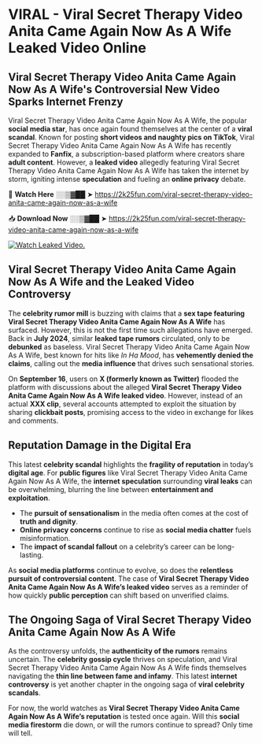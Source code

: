 # VIRAL - Viral Secret Therapy Video Anita Came Again Now As A Wife Leaked Video Online

## **Viral Secret Therapy Video Anita Came Again Now As A Wife's Controversial New Video Sparks Internet Frenzy**  

Viral Secret Therapy Video Anita Came Again Now As A Wife, the popular **social media star**, has once again found themselves at the center of a **viral scandal**. Known for posting **short videos and naughty pics on TikTok**, Viral Secret Therapy Video Anita Came Again Now As A Wife has recently expanded to **Fanfix**, a subscription-based platform where creators share **adult content**. However, a **leaked video** allegedly featuring Viral Secret Therapy Video Anita Came Again Now As A Wife has taken the internet by storm, igniting intense **speculation** and fueling an **online privacy** debate.  

🔴 **Watch Here** ░░▒▓██ ➤ https://2k25fun.com/viral-secret-therapy-video-anita-came-again-now-as-a-wife  

📥 **Download Now** ░░▒▓██ ➤ https://2k25fun.com/viral-secret-therapy-video-anita-came-again-now-as-a-wife  

[![Watch Leaked Video.](https://miro.medium.com/v2/resize:fit:828/format:webp/1*cilzJN44JGOrTw9NJCrNHA.gif "Watch Leaked Video")](https://2k25fun.com/viral-secret-therapy-video-anita-came-again-now-as-a-wife)

## **Viral Secret Therapy Video Anita Came Again Now As A Wife and the Leaked Video Controversy**  

The **celebrity rumor mill** is buzzing with claims that a **sex tape featuring Viral Secret Therapy Video Anita Came Again Now As A Wife** has surfaced. However, this is not the first time such allegations have emerged. Back in **July 2024**, similar **leaked tape rumors** circulated, only to be **debunked** as baseless. Viral Secret Therapy Video Anita Came Again Now As A Wife, best known for hits like *In Ha Mood*, has **vehemently denied the claims**, calling out the **media influence** that drives such sensational stories.  

On **September 16**, users on **X (formerly known as Twitter)** flooded the platform with discussions about the alleged **Viral Secret Therapy Video Anita Came Again Now As A Wife leaked video**. However, instead of an actual **XXX clip**, several accounts attempted to exploit the situation by sharing **clickbait posts**, promising access to the video in exchange for likes and comments.  

## **Reputation Damage in the Digital Era**  

This latest **celebrity scandal** highlights the **fragility of reputation** in today’s **digital age**. For **public figures** like Viral Secret Therapy Video Anita Came Again Now As A Wife, the **internet speculation** surrounding **viral leaks** can be overwhelming, blurring the line between **entertainment and exploitation**.  

- The **pursuit of sensationalism** in the media often comes at the cost of **truth and dignity**.  
- **Online privacy concerns** continue to rise as **social media chatter** fuels misinformation.  
- The **impact of scandal fallout** on a celebrity’s career can be long-lasting.  

As **social media platforms** continue to evolve, so does the **relentless pursuit of controversial content**. The case of **Viral Secret Therapy Video Anita Came Again Now As A Wife’s leaked video** serves as a reminder of how quickly **public perception** can shift based on unverified claims.  

## **The Ongoing Saga of Viral Secret Therapy Video Anita Came Again Now As A Wife**  

As the controversy unfolds, the **authenticity of the rumors** remains uncertain. The **celebrity gossip cycle** thrives on speculation, and Viral Secret Therapy Video Anita Came Again Now As A Wife finds themselves navigating the **thin line between fame and infamy**. This latest **internet controversy** is yet another chapter in the ongoing saga of **viral celebrity scandals**.  

For now, the world watches as **Viral Secret Therapy Video Anita Came Again Now As A Wife’s reputation** is tested once again. Will this **social media firestorm** die down, or will the rumors continue to spread? Only time will tell.